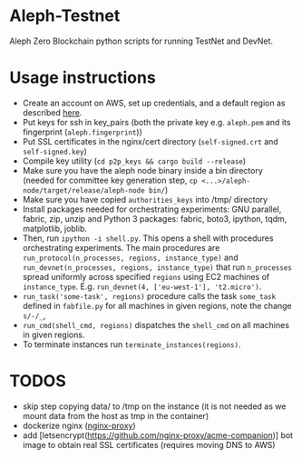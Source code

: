 # Aleph-Testnet

Aleph Zero Blockchain python scripts for running TestNet and DevNet.

# Usage instructions

- Create an account on AWS, set up credentials, and a default region as described [here](https://boto3.amazonaws.com/v1/documentation/api/latest/guide/quickstart.html#configuration).
- Put keys for ssh in key_pairs (both the private key e.g. `aleph.pem` and its fingerprint (`aleph.fingerprint`))
- Put SSL certificates in the nginx/cert directory (`self-signed.crt` and `self-signed.key`)
- Compile key utility (`cd p2p_keys && cargo build --release`)
- Make sure you have the aleph node binary inside a bin directory (needed for committee key generation step, `cp <...>/aleph-node/target/release/aleph-node bin/`)
- Make sure you have copied `authorities_keys` into /tmp/ directory
- Install packages needed for orchestrating experiments: GNU parallel, fabric, zip, unzip and Python 3 packages: fabric, boto3, ipython, tqdm, matplotlib, joblib.
- Then, run `ipython -i shell.py`. This opens a shell with procedures orchestrating experiments.
  The main procedures are `run_protocol(n_processes, regions, instance_type)` and
  `run_devnet(n_processes, regions, instance_type)` that run `n_processes` spread
  uniformly across specified `regions` using EC2 machines of `instance_type`. E.g.
  `run_devnet(4, ['eu-west-1'], 't2.micro')`.
- `run_task('some-task', regions)` procedure calls the task `some_task` defined in `fabfile.py` for all machines in given
  regions, note the change `s/-/_`,
- `run_cmd(shell_cmd, regions)` dispatches the `shell_cmd` on all machines in given regions.
- To terminate instances run `terminate_instances(regions)`.

# TODOS

- skip step copying data/ to /tmp on the instance (it is not needed as we mount data from the host as tmp in the container)
- dockerize nginx ([nginx-proxy](https://github.com/nginx-proxy/nginx-proxy))
- add [letsencrypt(https://github.com/nginx-proxy/acme-companion)] bot image to obtain real SSL certificates (requires moving DNS to AWS)
